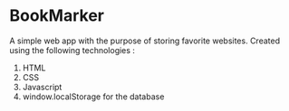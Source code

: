 # BookMarker
A simple web app with the purpose of storing favorite websites. Created using the following technologies :
1. HTML
2. CSS
3. Javascript
4. window.localStorage for the database
